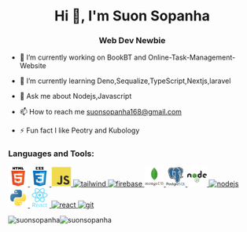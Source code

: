 <h1 align="center">Hi 👋, I'm Suon Sopanha</h1>
<h3 align="center">Web Dev Newbie</h3>

- 🔭 I’m currently working on BookBT and Online-Task-Management-Website
  <br>

- 🌱 I’m currently learning Deno,Sequalize,TypeScript,Nextjs,laravel
  <br>

- 💬 Ask me about Nodejs,Javascript
  <br>

- 📫 How to reach me suonsopanha168@gmail.com
  <br>

- ⚡ Fun fact I like Peotry and Kubology
  <br>

<h3 align="left">Languages and Tools:</h3>
<p align="left"> 
    <a href="https://www.w3.org/html/" target="_blank" rel="noreferrer">
         <img src="https://raw.githubusercontent.com/devicons/devicon/master/icons/html5/html5-original-wordmark.svg" alt="html5" width="40" height="40"/> 
    </a>
    <a href="https://www.w3schools.com/css/" target="_blank" rel="noreferrer">
         <img src="https://raw.githubusercontent.com/devicons/devicon/master/icons/css3/css3-original-wordmark.svg" alt="css3" width="40" height="40"/> 
    </a>
    <a href="https://developer.mozilla.org/en-US/docs/Web/JavaScript" target="_blank" rel="noreferrer">
         <img src="https://raw.githubusercontent.com/devicons/devicon/master/icons/javascript/javascript-original.svg" alt="javascript" width="40" height="40"/> 
    </a>
        <a href="https://tailwindcss.com/" target="_blank" rel="noreferrer">
         <img src="https://www.vectorlogo.zone/logos/tailwindcss/tailwindcss-icon.svg" alt="tailwind" width="40" height="40"/> 
    </a>
    <a href="https://firebase.google.com/" target="_blank" rel="noreferrer">
         <img src="https://www.vectorlogo.zone/logos/firebase/firebase-icon.svg" alt="firebase" width="40" height="40"/> 
    </a> 
    <a href="https://www.mongodb.com/" target="_blank" rel="noreferrer">
         <img src="https://raw.githubusercontent.com/devicons/devicon/master/icons/mongodb/mongodb-original-wordmark.svg" alt="mongodb" width="40" height="40"/> 
    </a>
        <a href="https://www.postgresql.org" target="_blank" rel="noreferrer">
         <img src="https://raw.githubusercontent.com/devicons/devicon/master/icons/postgresql/postgresql-original-wordmark.svg" alt="postgresql" width="40" height="40"/> 
    </a>
    <a href="https://nodejs.org" target="_blank" rel="noreferrer">
         <img src="https://raw.githubusercontent.com/devicons/devicon/master/icons/nodejs/nodejs-original-wordmark.svg" alt="nodejs" width="40" height="40"/> 
    </a>
    <a href="https://nodejs.org" target="_blank" rel="noreferrer">
         <img src="https://raw.githubusercontent.com/devicons/devicon/master/icons/nodejs/laravel-icon.svg" alt="nodejs" width="40" height="40"/> 
    </a>
    <a href="https://www.python.org" target="_blank" rel="noreferrer">
         <img src="https://raw.githubusercontent.com/devicons/devicon/master/icons/python/python-original.svg" alt="python" width="40" height="40"/> 
    </a>
    <a href="https://reactjs.org/" target="_blank" rel="noreferrer">
         <img src="https://raw.githubusercontent.com/devicons/devicon/master/icons/react/react-original-wordmark.svg" alt="react" width="40" height="40"/> 
    </a>
    <a href="https://reactjs.org/" target="_blank" rel="noreferrer">
         <img src="https://raw.githubusercontent.com/devicons/devicon/master/icons/react/nextjs-icon.svg" alt="react" width="40" height="40"/> 
    </a>
    <a href="https://git-scm.com/" target="_blank" rel="noreferrer">
         <img src="https://www.vectorlogo.zone/logos/git-scm/git-scm-icon.svg" alt="git" width="40" height="40"/> 
    </a>
</p>

<p><img align="left" src="https://github-readme-stats.vercel.app/api/top-langs?username=suonsopanha&show_icons=true&locale=en&layout=compact" alt="suonsopanha" /></p>

<p>&nbsp;<img align="left" src="https://github-readme-stats.vercel.app/api?username=suonsopanha&show_icons=true&locale=en" alt="suonsopanha" /></p>
